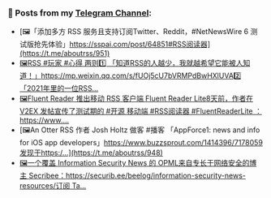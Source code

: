### 📰 Posts from my [Telegram Channel](https://t.me/s/aboutrss):
<!-- BLOG-POST-LIST:START -->
- [🖼「添加多方 RSS 服务且支持订阅Twitter、Reddit，#NetNewsWire 6 测试版抢先体验」https://sspai.com/post/64851#RSS阅读器](https://t.me/aboutrss/951)
- [🖼RSS #玩家 #心得 两则1️⃣ 「知道RSS的人越少，我就越希望它能被人知道！」https://mp.weixin.qq.com/s/fUOj5cU7bVRMPdBwHXlUVA2️⃣ 「2021年里的一位RSS...](https://t.me/aboutrss/950)
- [🖼Fluent Reader 推出移动 RSS 客户端 Fluent Reader Lite8天前，作者在 V2EX 发帖宣传了测试期的 #开源 移动端 #RSS阅读器 #FluentReaderLite ：https://www....](https://t.me/aboutrss/949)
- [🖼An Otter RSS 作者 Josh Holtz 做客 #播客 「AppForce1: news and info for iOS app developers」https://www.buzzsprout.com/1414396/7178059发现于https:/...](https://t.me/aboutrss/948)
- [🖼一个覆盖 Information Security News 的 OPML来自专长于网络安全的博主 Secribee：https://securib.ee/beelog/information-security-news-resources/订阅 Ta...](https://t.me/aboutrss/947)
<!-- BLOG-POST-LIST:END -->

<!--
**AboutRSS/AboutRSS** is a ✨ _special_ ✨ repository because its `README.md` (this file) appears on your GitHub profile.

Here are some ideas to get you started:

- 🔭 I’m currently working on ...
- 🌱 I’m currently learning ...
- 👯 I’m looking to collaborate on ...
- 🤔 I’m looking for help with ...
- 💬 Ask me about ...
- 📫 How to reach me: ...
- 😄 Pronouns: ...
- ⚡ Fun fact: ...
-->
